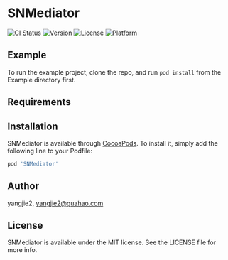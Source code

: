 # SNMediator

[![CI Status](http://img.shields.io/travis/yangjie2/SNMediator.svg?style=flat)](https://travis-ci.org/yangjie2/SNMediator)
[![Version](https://img.shields.io/cocoapods/v/SNMediator.svg?style=flat)](http://cocoapods.org/pods/SNMediator)
[![License](https://img.shields.io/cocoapods/l/SNMediator.svg?style=flat)](http://cocoapods.org/pods/SNMediator)
[![Platform](https://img.shields.io/cocoapods/p/SNMediator.svg?style=flat)](http://cocoapods.org/pods/SNMediator)

## Example

To run the example project, clone the repo, and run `pod install` from the Example directory first.

## Requirements

## Installation

SNMediator is available through [CocoaPods](http://cocoapods.org). To install
it, simply add the following line to your Podfile:

```ruby
pod 'SNMediator'
```

## Author

yangjie2, yangjie2@guahao.com

## License

SNMediator is available under the MIT license. See the LICENSE file for more info.
